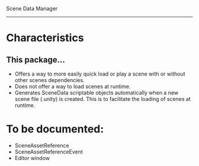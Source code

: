 Scene Data Manager

---

# Characteristics
## This package...
- Offers a way to more easily quick load or play a scene with or without other scenes dependencies.
- Does not offer a way to load scenes at runtime.
- Generates SceneData scriptable objects automatically when a new scene file (.unity) is created. This is to facilitate the loading of scenes at runtime.


# To be documented:
- SceneAssetReference
- SceneAssetReferenceEvent
- Editor window
